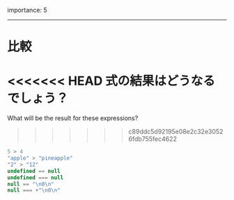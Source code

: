 importance: 5

---

# 比較

<<<<<<< HEAD
式の結果はどうなるでしょう？
=======
What will be the result for these expressions?
>>>>>>> c89ddc5d92195e08e2c32e30526fdb755fec4622

```js no-beautify
5 > 4
"apple" > "pineapple"
"2" > "12"
undefined == null
undefined === null
null == "\n0\n"
null === +"\n0\n"
```
